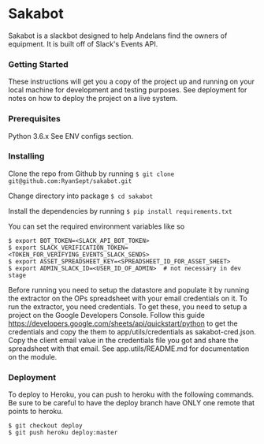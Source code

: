 # Sakabot
Sakabot is a slackbot designed to help Andelans find the owners of equipment. It is built off of Slack's Events API.

### Getting Started
These instructions will get you a copy of the project up and running on your local machine for development and testing purposes. See deployment for notes on how to deploy the project on a live system.

### Prerequisites
Python 3.6.x
See ENV configs section.

### Installing
Clone the repo from Github by running  `$ git clone git@github.com:RyanSept/sakabot.git`

Change directory into package `$ cd sakabot`

Install the dependencies by running `$ pip install requirements.txt`

You can set the required environment variables like so

```
$ export BOT_TOKEN=<SLACK_API_BOT_TOKEN> 
$ export SLACK_VERIFICATION_TOKEN=<TOKEN_FOR_VERIFYING_EVENTS_SLACK_SENDS>
$ export ASSET_SPREADSHEET_KEY=<SPREADSHEET_ID_FOR_ASSET_SHEET>
$ export ADMIN_SLACK_ID=<USER_ID_OF_ADMIN>  # not necessary in dev stage
```

Before running you need to setup the datastore and populate it by running the extractor on the OPs spreadsheet with your email credentials
on it. To run the extractor, you need credentials. To get these, you need to setup a project on the Google Developers Console. 
Follow this guide https://developers.google.com/sheets/api/quickstart/python to get the credentials and copy the them to
 app/utils/credentials as sakabot-cred.json. Copy the client email value in the credentials file you got and share 
the spreadsheet with that email. See app.utils/README.md for documentation on the module.

### Deployment
To deploy to Heroku, you can push to heroku with the following commands.
Be sure to be careful to have the deploy branch have ONLY one remote that points to heroku.

```
$ git checkout deploy
$ git push heroku deploy:master
```
